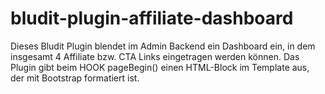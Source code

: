 # bludit-plugin-affiliate-dashboard
Dieses Bludit Plugin blendet im Admin Backend ein Dashboard ein, in dem insgesamt 4 Affiliate bzw. CTA Links eingetragen werden können. Das Plugin gibt beim HOOK pageBegin() einen HTML-Block im Template aus, der mit Bootstrap formatiert ist.
